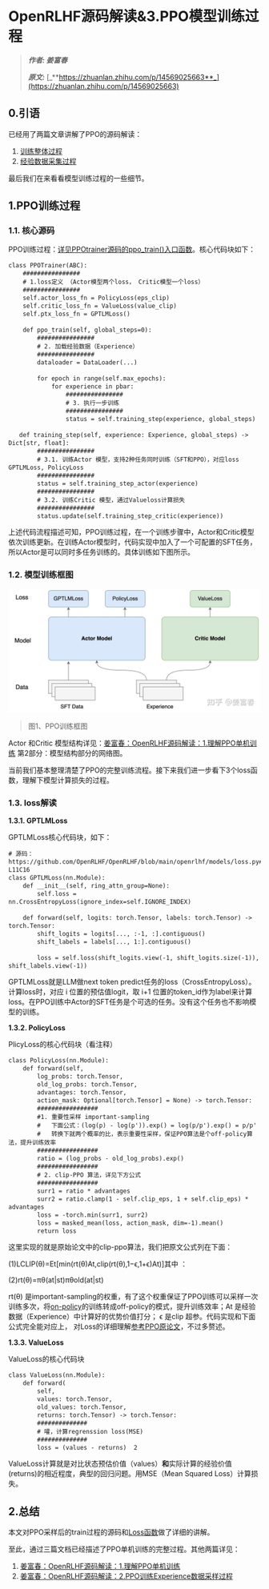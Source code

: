 # OpenRLHF源码解读&3.PPO模型训练过程
> _**作者: 姜富春**_
> 
> _**原文:**_ [_**https://zhuanlan.zhihu.com/p/14569025663**_](https://zhuanlan.zhihu.com/p/14569025663)

0.引语
----

已经用了两篇文章讲解了PPO的源码解读：

1.  [训练整体过程](https://zhuanlan.zhihu.com/p/13043187674)
2.  [经验数据采集过程](https://zhuanlan.zhihu.com/p/14569025663)

最后我们在来看看模型训练过程的一些细节。

1.PPO训练过程
---------

### 1.1. 核心源码

PPO训练过程：[详见PPOtrainer源码的ppo\_train()入口函数](https://link.zhihu.com/?target=https%3A//github.com/OpenRLHF/OpenRLHF/blob/main/openrlhf/trainer/ppo_trainer.py%23L236C6-L237C47)。核心代码块如下：

```text-plain
class PPOTrainer(ABC):
    ################
    # 1.loss定义 （Actor模型两个loss， Critic模型一个loss）
    ################
    self.actor_loss_fn = PolicyLoss(eps_clip)
    self.critic_loss_fn = ValueLoss(value_clip)
    self.ptx_loss_fn = GPTLMLoss()

    def ppo_train(self, global_steps=0):
        ################
        # 2. 加载经验数据（Experience）
        ################
        dataloader = DataLoader(...)

        for epoch in range(self.max_epochs):
            for experience in pbar:
                ################
                # 3. 执行一步训练
                ################
                status = self.training_step(experience, global_steps)
    
   def training_step(self, experience: Experience, global_steps) -> Dict[str, float]:
        ################
        # 3.1. 训练Actor 模型，支持2种任务同时训练（SFT和PPO），对应loss GPTLMLoss, PolicyLoss
        ################
        status = self.training_step_actor(experience)
        ################
        # 3.2. 训练Critic 模型，通过Valueloss计算损失
        ################
        status.update(self.training_step_critic(experience))
```

上述代码流程描述可知，PPO训练过程，在一个训练步骤中，Actor和Critic模型依次训练更新。在训练Actor模型时，代码实现中加入了一个可配置的SFT任务，所以Actor是可以同时多任务训练的。具体训练如下图所示。

### 1.2. 模型训练框图

![](OpenRLHF源码解读&3.PPO模型训练过程_image)

> 图1、PPO训练框图

Actor 和Critic 模型结构详见：[姜富春：OpenRLHF源码解读：1.理解PPO单机训练](https://zhuanlan.zhihu.com/p/13043187674) 第2部分：模型结构部分的网络图。

当前我们基本整理清楚了PPO的完整训练流程。接下来我们进一步看下3个loss函数，理解下模型计算损失的过程。

### 1.3. loss解读

**1.3.1. GPTLMLoss**

GPTLMLoss核心代码块，如下：

```text-plain
# 源码：https://github.com/OpenRLHF/OpenRLHF/blob/main/openrlhf/models/loss.py#L11C7-L11C16
class GPTLMLoss(nn.Module):
    def __init__(self, ring_attn_group=None):
        self.loss = nn.CrossEntropyLoss(ignore_index=self.IGNORE_INDEX)

    def forward(self, logits: torch.Tensor, labels: torch.Tensor) -> torch.Tensor:
        shift_logits = logits[..., :-1, :].contiguous()
        shift_labels = labels[..., 1:].contiguous()

        loss = self.loss(shift_logits.view(-1, shift_logits.size(-1)), shift_labels.view(-1))
```

GPTLMLoss就是LLM做next token predict任务的loss（CrossEntropyLoss）。计算loss时，对应 i 位置的预估值logit，取 i+1 位置的token\_id作为label来计算loss。在PPO训练中Actor的SFT任务是个可选的任务。没有这个任务也不影响模型的训练。

**1.3.2. PolicyLoss**

PlicyLoss的核心代码块（看注释）

```text-plain
class PolicyLoss(nn.Module):
    def forward(self,
        log_probs: torch.Tensor,
        old_log_probs: torch.Tensor,
        advantages: torch.Tensor,
        action_mask: Optional[torch.Tensor] = None) -> torch.Tensor:
        #################
        #1. 重要性采样 important-sampling  
        #   下面公式：(log(p) - log(p')).exp() = log(p/p').exp() = p/p' 
        #   转换下就两个概率的比，表示重要性采样，保证PPO算法是个off-policy算法，提升训练效率 
        #################
        ratio = (log_probs - old_log_probs).exp()
        #################
        # 2. clip-PPO 算法，详见下方公式
        #################
        surr1 = ratio * advantages
        surr2 = ratio.clamp(1 - self.clip_eps, 1 + self.clip_eps) * advantages
        loss = -torch.min(surr1, surr2)
        loss = masked_mean(loss, action_mask, dim=-1).mean()
        return loss
```

这里实现的就是原始论文中的clip-ppo算法，我们把原文公式列在下面：

(1)LCLIP(θ)=Et\[min(rt(θ)At,clip(rt(θ),1−ϵ,1+ϵ)At)\]其中 ：

(2)rt(θ)=πθ(at|st)πθold(at|st)

rt(θ) 是important-sampling的权重，有了这个权重保证了PPO训练可以采样一次训练多次，将[on-policy](https://zhida.zhihu.com/search?content_id=251985503&content_type=Article&match_order=1&q=on-policy&zhida_source=entity)的训练转成off-policy的模式，提升训练效率；At 是经验数据（Experience）中计算好的优势价值打分； ϵ 是clip 超参。代码实现和下面公式完全能对应上， 对Loss的详细理解[参考PPO原论文](https://link.zhihu.com/?target=https%3A//arxiv.org/pdf/1707.06347)，不过多赘述。

**1.3.3. ValueLoss**

ValueLoss的核心代码块

```text-plain
class ValueLoss(nn.Module):
    def forward(
        self,
        values: torch.Tensor,
        old_values: torch.Tensor,
        returns: torch.Tensor) -> torch.Tensor:
        ##############
        # 嚯，计算regrenssion loss(MSE)
        ##############
        loss = (values - returns)  2
```

ValueLoss计算就是对比状态预估价值（values）**和**实际计算的经验价值(returns)的相近程度，典型的回归问题。用MSE（Mean Squared Loss）计算损失。

2.总结
----

本文对PPO采样后的train过程的源码和[Loss函数](https://zhida.zhihu.com/search?content_id=251985503&content_type=Article&match_order=1&q=Loss%E5%87%BD%E6%95%B0&zhida_source=entity)做了详细的讲解。

至此，通过三篇文档已经描述了PPO单机训练的完整过程。其他两篇详见：

1.  [姜富春：OpenRLHF源码解读：1.理解PPO单机训练](https://zhuanlan.zhihu.com/p/13043187674)
2.  [姜富春：OpenRLHF源码解读：2.PPO训练Experience数据采样过程](https://zhuanlan.zhihu.com/p/14569025663)